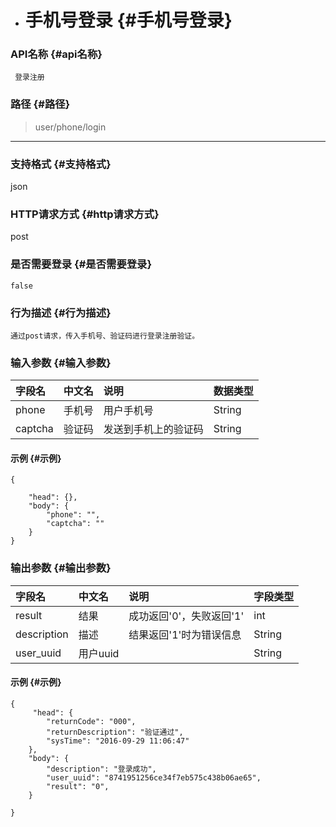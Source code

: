 * # 手机号登录 {#手机号登录}

### **API名称** {#api名称}

```
 登录注册
```

### **路径** {#路径}

> user/phone/login

---

### **支持格式** {#支持格式}

json

### **HTTP请求方式** {#http请求方式}

post

### **是否需要登录** {#是否需要登录}

```
false
```

### **行为描述** {#行为描述}

```
通过post请求，传入手机号、验证码进行登录注册验证。
```

### **输入参数** {#输入参数}

| 字段名 | 中文名 | 说明 | 数据类型 |
| :--- | :--- | :--- | :--- |
| phone | 手机号 | 用户手机号 | String |
| captcha | 验证码 | 发送到手机上的验证码 | String |

#### **示例** {#示例}

```
{

    "head": {},
    "body": {
        "phone": "",
        "captcha": ""
    }
}
```

### **输出参数** {#输出参数}

| 字段名 | 中文名 | 说明 | 字段类型 |
| :--- | :--- | :--- | :--- |
| result | 结果 | 成功返回'0'，失败返回'1' | int |
| description | 描述 | 结果返回'1'时为错误信息 | String |
| user_uuid | 用户uuid |  | String |

#### **示例** {#示例}

```
{
     "head": {
        "returnCode": "000",
        "returnDescription": "验证通过",
        "sysTime": "2016-09-29 11:06:47"
    },
    "body": {
        "description": "登录成功",
        "user_uuid": "8741951256ce34f7eb575c438b06ae65",
        "result": "0",
    }

}
```



